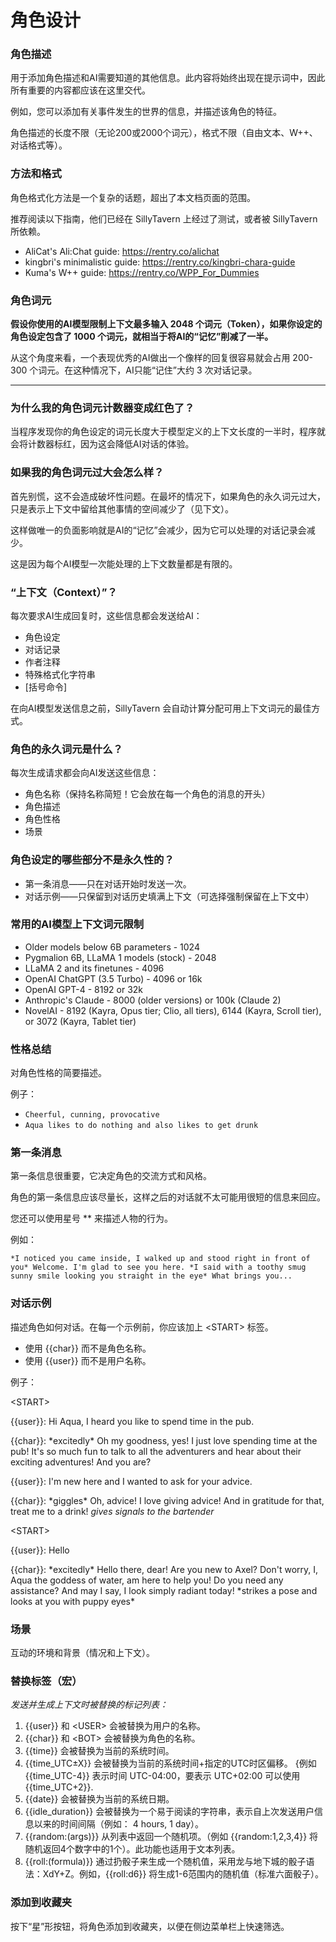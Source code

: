# 角色设计

### 角色描述

用于添加角色描述和AI需要知道的其他信息。此内容将始终出现在提示词中，因此所有重要的内容都应该在这里交代。

例如，您可以添加有关事件发生的世界的信息，并描述该角色的特征。

角色描述的长度不限（无论200或2000个词元），格式不限（自由文本、W++、对话格式等）。

### 方法和格式

角色格式化方法是一个复杂的话题，超出了本文档页面的范围。

推荐阅读以下指南，他们已经在 SillyTavern 上经过了测试，或者被 SillyTavern 所依赖。

* AliCat's Ali:Chat guide: https://rentry.co/alichat
* kingbri's minimalistic guide: https://rentry.co/kingbri-chara-guide
* Kuma's W++ guide: https://rentry.co/WPP_For_Dummies

### 角色词元

**假设你使用的AI模型限制上下文最多输入 2048 个词元（Token），如果你设定的角色设定包含了 1000 个词元，就相当于将AI的“记忆”削减了一半。**

从这个角度来看，一个表现优秀的AI做出一个像样的回复很容易就会占用 200-300 个词元。在这种情况下，AI只能“记住”大约 3 次对话记录。

***

### 为什么我的角色词元计数器变成红色了？

当程序发现你的角色设定的词元长度大于模型定义的上下文长度的一半时，程序就会将计数器标红，因为这会降低AI对话的体验。

### 如果我的角色词元过大会怎么样？

首先别慌，这不会造成破坏性问题。在最坏的情况下，如果角色的永久词元过大，只是表示上下文中留给其他事情的空间减少了（见下文）。

这样做唯一的负面影响就是AI的“记忆”会减少，因为它可以处理的对话记录会减少。

这是因为每个AI模型一次能处理的上下文数量都是有限的。

### “上下文（Context）”？

每次要求AI生成回复时，这些信息都会发送给AI：

* 角色设定
* 对话记录
* 作者注释
* 特殊格式化字符串
* [括号命令]

在向AI模型发送信息之前，SillyTavern 会自动计算分配可用上下文词元的最佳方式。

### 角色的永久词元是什么？

每次生成请求都会向AI发送这些信息：

* 角色名称（保持名称简短！它会放在每一个角色的消息的开头）
* 角色描述
* 角色性格
* 场景

### 角色设定的哪些部分不是永久性的？

* 第一条消息——只在对话开始时发送一次。
* 对话示例——只保留到对话历史填满上下文（可选择强制保留在上下文中）

### 常用的AI模型上下文词元限制

* Older models below 6B parameters - 1024
* Pygmalion 6B, LLaMA 1 models (stock) - 2048
* LLaMA 2 and its finetunes - 4096
* OpenAI ChatGPT (3.5 Turbo) - 4096 or 16k
* OpenAI GPT-4 - 8192 or 32k
* Anthropic's Claude - 8000 (older versions) or 100k (Claude 2)
* NovelAI - 8192 (Kayra, Opus tier; Clio, all tiers), 6144 (Kayra, Scroll tier), or 3072 (Kayra, Tablet tier)

### 性格总结

对角色性格的简要描述。

例子：

* `Cheerful, cunning, provocative`
* `Aqua likes to do nothing and also likes to get drunk`

### 第一条消息

第一条信息很重要，它决定角色的交流方式和风格。

角色的第一条信息应该尽量长，这样之后的对话就不太可能用很短的信息来回应。

您还可以使用星号 ** 来描述人物的行为。

例如：

`*I noticed you came inside, I walked up and stood right in front of you* Welcome. I'm glad to see you here. *I said with a toothy smug sunny smile looking you straight in the eye* What brings you...`

### 对话示例

描述角色如何对话。在每一个示例前，你应该加上 \<START\> 标签。

* 使用 \{\{char\}\} 而不是角色名称。
* 使用 \{\{user\}\} 而不是用户名称。

例子：

\<START\>

\{\{user\}\}: Hi Aqua, I heard you like to spend time in the pub.

\{\{char\}\}: \*excitedly\* Oh my goodness, yes! I just love spending time at the pub! It's so much fun to talk to all the adventurers and hear about their exciting adventures! And you are?

\{\{user\}\}: I'm new here and I wanted to ask for your advice.

\{\{char\}\}: \*giggles\* Oh, advice! I love giving advice! And in gratitude for that, treat me to a drink! *gives signals to the bartender*

\<START\>

\{\{user\}\}: Hello

\{\{char\}\}: \*excitedly\* Hello there, dear! Are you new to Axel? Don't worry, I, Aqua the goddess of water, am here to help you! Do you need any assistance? And may I say, I look simply radiant today! \*strikes a pose and looks at you with puppy eyes\*

### 场景

互动的环境和背景（情况和上下文）。

### 替换标签（宏）

*发送并生成上下文时被替换的标记列表：*

1. \{\{user\}\} 和 \<USER\> 会被替换为用户的名称。
2. \{\{char\}\} 和 \<BOT\> 会被替换为角色的名称。
3. \{\{time\}\} 会被替换为当前的系统时间。
4. \{\{time_UTC±X\}\} 会被替换为当前的系统时间+指定的UTC时区偏移。 {例如 \{\{time_UTC\-4\}\} 表示时间 UTC-04:00，要表示 UTC+02:00 可以使用 \{\{time_UTC\+2\}\}.
5. \{\{date\}\} 会被替换为当前的系统日期。
6. \{\{idle_duration\}\} 会被替换为一个易于阅读的字符串，表示自上次发送用户信息以来的时间间隔（例如： 4 hours, 1 day）。
7. \{\{random:(args)\}\} 从列表中返回一个随机项。（例如 \{\{random:1,2,3,4\}\} 将随机返回4个数字中的1个）。此功能也适用于文本列表。
8. \{\{roll:(formula)\}\} 通过扔骰子来生成一个随机值，采用龙与地下城的骰子语法：XdY+Z。例如，\{\{roll:d6\}\} 将生成1-6范围内的随机值（标准六面骰子）。

### 添加到收藏夹

按下“星”形按钮，将角色添加到收藏夹，以便在侧边菜单栏上快速筛选。